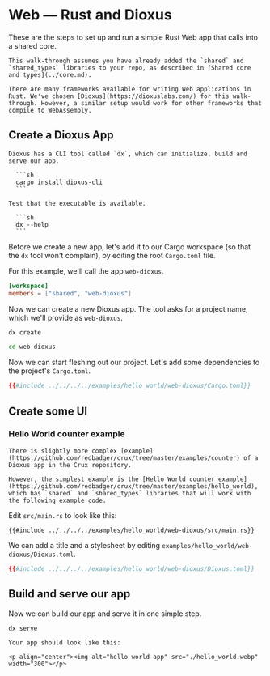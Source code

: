# Web — Rust and Dioxus

These are the steps to set up and run a simple Rust Web app that calls into a
shared core.

```admonish
This walk-through assumes you have already added the `shared` and `shared_types` libraries to your repo, as described in [Shared core and types](../core.md).
```

```admonish info
There are many frameworks available for writing Web applications in Rust. We've chosen [Dioxus](https://dioxuslabs.com/) for this walk-through. However, a similar setup would work for other frameworks that compile to WebAssembly.
```

## Create a Dioxus App

````admonish tip
Dioxus has a CLI tool called `dx`, which can initialize, build and serve our app.

  ```sh
  cargo install dioxus-cli
  ```

Test that the executable is available.

  ```sh
  dx --help
  ```
````

Before we create a new app, let's add it to our Cargo workspace (so that the
`dx` tool won't complain), by editing the root `Cargo.toml` file.

For this example, we'll call the app `web-dioxus`.

```toml
[workspace]
members = ["shared", "web-dioxus"]
```

Now we can create a new Dioxus app. The tool asks for a project name, which
we'll provide as `web-dioxus`.

```sh
dx create

cd web-dioxus
```

Now we can start fleshing out our project. Let's add some dependencies to the
project's `Cargo.toml`.

```toml
{{#include ../../../../examples/hello_world/web-dioxus/Cargo.toml}}
```

## Create some UI

### Hello World counter example

```admonish example
There is slightly more complex [example](https://github.com/redbadger/crux/tree/master/examples/counter) of a Dioxus app in the Crux repository.

However, the simplest example is the [Hello World counter example](https://github.com/redbadger/crux/tree/master/examples/hello_world), which has `shared` and `shared_types` libraries that will work with the following example code.
```

Edit `src/main.rs` to look like this:

```rust,noplayground
{{#include ../../../../examples/hello_world/web-dioxus/src/main.rs}}
```

We can add a title and a stylesheet by editing
`examples/hello_world/web-dioxus/Dioxus.toml`.

```toml
{{#include ../../../../examples/hello_world/web-dioxus/Dioxus.toml}}
```

## Build and serve our app

Now we can build our app and serve it in one simple step.

```sh
dx serve
```

```admonish success
Your app should look like this:

<p align="center"><img alt="hello world app" src="./hello_world.webp"  width="300"></p>
```
